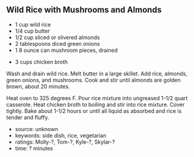 Wild Rice with Mushrooms and Almonds
------------------------------------

- 1 cup wild rice
- 1/4 cup butter
- 1/2 cup sliced or slivered almonds
- 2 tablespoons diced green onions
- 1 8 ounce can mushroom pieces, drained
<!-- -->
- 3 cups chicken broth

Wash and drain wild rice.  Melt butter in a large skillet.  Add rice,
almonds, green onions, and mushrooms.  Cook and stir until almonds are
golden brown, about 20 minutes.

Heat oven to 325 degrees F.  Pour rice mixture into ungreased 1-1/2
quart casserole.  Heat chicken broth to boiling and stir into rice
mixture.  Cover tightly.  Bake about 1-1/2 hours or until all liquid
as absorbed and rice is tender and fluffy.

- source: unknown
- keywords: side dish, rice, vegetarian
- ratings: Molly-?, Tom-?, Kyle-?, Skylar-?
- time: ? minutes

